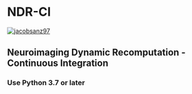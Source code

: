 # NDR-CI
[![jacobsanz97](https://circleci.com/gh/jacobsanz97/NDR-CI.svg?style=svg)](https://app.circleci.com/pipelines/github/jacobsanz97)
## Neuroimaging Dynamic Recomputation - Continuous Integration
### Use Python 3.7 or later
